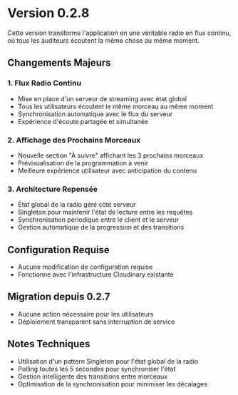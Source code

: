 # Version 0.2.8

Cette version transforme l'application en une véritable radio en flux continu, où tous les auditeurs écoutent la même chose au même moment.

## Changements Majeurs

### 1. Flux Radio Continu
- Mise en place d'un serveur de streaming avec état global
- Tous les utilisateurs écoutent le même morceau au même moment
- Synchronisation automatique avec le flux du serveur
- Expérience d'écoute partagée et simultanée

### 2. Affichage des Prochains Morceaux
- Nouvelle section "À suivre" affichant les 3 prochains morceaux
- Prévisualisation de la programmation à venir
- Meilleure expérience utilisateur avec anticipation du contenu

### 3. Architecture Repensée
- État global de la radio géré côté serveur
- Singleton pour maintenir l'état de lecture entre les requêtes
- Synchronisation périodique entre le client et le serveur
- Gestion automatique de la progression et des transitions

## Configuration Requise
- Aucune modification de configuration requise
- Fonctionne avec l'infrastructure Cloudinary existante

## Migration depuis 0.2.7
- Aucune action nécessaire pour les utilisateurs
- Déploiement transparent sans interruption de service

## Notes Techniques
- Utilisation d'un pattern Singleton pour l'état global de la radio
- Polling toutes les 5 secondes pour synchroniser l'état
- Gestion intelligente des transitions entre morceaux
- Optimisation de la synchronisation pour minimiser les décalages 